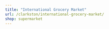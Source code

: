 ```yaml
---
title: "International Grocery Market"
url: /clarkston/international-grocery-market/
shop: supermarket
---
```


